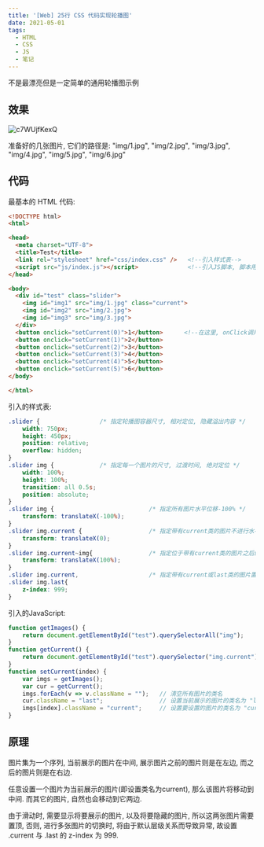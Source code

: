 ```yaml
---
title: '[Web] 25行 CSS 代码实现轮播图'
date: 2021-05-01
tags:
  - HTML
  - CSS
  - JS
  - 笔记
---
```


不是最漂亮但是一定简单的通用轮播图示例

<!--more-->

## 效果

![c7WUjfKexQ](/slimenull/storage/raw/master/img/blogs/carousel-preview.gif)

准备好的几张图片, 它们的路径是: "img/1.jpg", "img/2.jpg", "img/3.jpg", "img/4.jpg", "img/5.jpg", "img/6.jpg"

## 代码

最基本的 HTML 代码:

```html
<!DOCTYPE html>
<html>

<head>
  <meta charset="UTF-8">
  <title>Test</title>
  <link rel="stylesheet" href="css/index.css" />   <!--引入样式表-->
  <script src="js/index.js"></script>              <!--引入JS脚本, 脚本用来切换图-->
</head>

<body>
  <div id="test" class="slider">
    <img id="img1" src="img/1.jpg" class="current">
    <img id="img2" src="img/2.jpg">
    <img id="img3" src="img/3.jpg">
  </div>
  <button onclick="setCurrent(0)">1</button>      <!--在这里, onClick调用的是用于设置当前图片的方法, 传入参数为图片节点的索引-->
  <button onclick="setCurrent(1)">2</button>
  <button onclick="setCurrent(2)">3</button>
  <button onclick="setCurrent(3)">4</button>
  <button onclick="setCurrent(4)">5</button>
  <button onclick="setCurrent(5)">6</button>
</body>

</html>
```

引入的样式表:

```css
.slider {                 /* 指定轮播图容器尺寸, 相对定位, 隐藏溢出内容 */
    width: 750px;
    height: 450px;
    position: relative;
    overflow: hidden;
}
.slider img {             /* 指定每一个图片的尺寸, 过渡时间, 绝对定位 */
    width: 100%;
    height: 100%;
    transition: all 0.5s;
    position: absolute;
}
.slider img {                           /* 指定所有图片水平位移-100% */
    transform: translateX(-100%);
}
.slider img.current {                   /* 指定带有current类的图片不进行水平移动 */
    transform: translateX(0);
}
.slider img.current~img{                /* 指定位于带有current类的图片之后的所有图片水平位移为100% */
    transform: translateX(100%);
}
.slider img.current,                    /* 指定带有current或last类的图片置顶 */
.slider img.last{
    z-index: 999;
}
```

引入的JavaScript:

```js
function getImages() {
    return document.getElementById("test").querySelectorAll("img");       // 搜找该页面下轮播图容器中的所有img
}
function getCurrent() {
    return document.getElementById("test").querySelector("img.current");  // 搜找该页面下轮播图容器中当前展示的img
}
function setCurrent(index) {
    var imgs = getImages();
    var cur = getCurrent();
    imgs.forEach(v => v.className = "");   // 清空所有图片的类名
    cur.className = "last";                // 设置当前展示的图片的类名为 "last", 意为: "上一次展示的图片"
    imgs[index].className = "current";     // 设置要设置的图片的类名为 "current"
}
```

## 原理

图片集为一个序列, 当前展示的图片在中间, 展示图片之前的图片则是在左边, 而之后的图片则是在右边.

任意设置一个图片为当前展示的图片(即设置类名为current), 那么该图片将移动到中间. 而其它的图片, 自然也会移动到它两边.

由于滑动时, 需要显示将要展示的图片, 以及将要隐藏的图片, 所以这两张图片需要置顶, 否则, 进行多张图片的切换时, 将由于默认层级关系而导致异常, 故设置 .current 与 .last 的 z-index 为 999.
